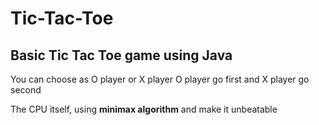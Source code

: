 # Tic-Tac-Toe
## Basic Tic Tac Toe game using Java

You can choose as O player or X player
O player go first and X player go second

The CPU itself, using **minimax algorithm** and make it unbeatable